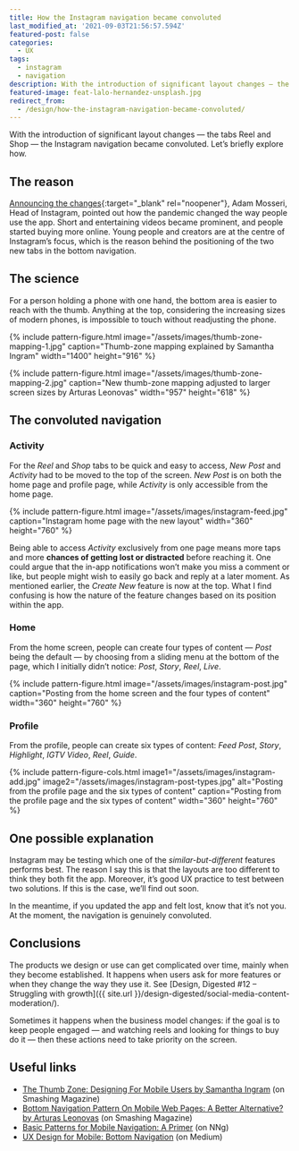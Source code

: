 ```yaml
---
title: How the Instagram navigation became convoluted
last_modified_at: '2021-09-03T21:56:57.594Z'
featured-post: false
categories:
  - UX
tags:
  - instagram
  - navigation
description: With the introduction of significant layout changes – the tabs Reel and Shop – the Instagram navigation became convoluted. Let's briefly explore how.
featured-image: feat-lalo-hernandez-unsplash.jpg
redirect_from:
  - /design/how-the-instagram-navigation-became-convoluted/
---
```

<p class="lead">With the introduction of significant layout changes — the tabs Reel and Shop — the Instagram navigation became convoluted. Let’s briefly explore how.</p>

<!--more-->

## The reason

[Announcing the changes](https://about.instagram.com/blog/announcements/introducing-reels-and-shop-tabs){:target="_blank" rel="noopener"}, Adam Mosseri, Head of Instagram, pointed out how the pandemic changed the way people use the app. Short and entertaining videos became prominent, and people started buying more online. Young people and creators are at the centre of Instagram’s focus, which is the reason behind the positioning of the two new tabs in the bottom navigation.

## The science

For a person holding a phone with one hand, the bottom area is easier to reach with the thumb. Anything at the top, considering the increasing sizes of modern phones, is impossible to touch without readjusting the phone.

{% include pattern-figure.html image="/assets/images/thumb-zone-mapping-1.jpg" caption="Thumb-zone mapping explained by Samantha Ingram" width="1400" height="916" %}

{% include pattern-figure.html image="/assets/images/thumb-zone-mapping-2.jpg" caption="New thumb-zone mapping adjusted to larger screen sizes by Arturas Leonovas" width="957" height="618" %}

## The convoluted navigation

### Activity

For the _Reel_ and _Shop_ tabs to be quick and easy to access, _New Post_ and _Activity_ had to be moved to the top of the screen. _New Post_ is on both the home page and profile page, while _Activity_ is only accessible from the home page.

{% include pattern-figure.html image="/assets/images/instagram-feed.jpg" caption="Instagram home page with the new layout" width="360" height="760" %}

Being able to access _Activity_ exclusively from one page means more taps and more **chances of getting lost or distracted** before reaching it. One could argue that the in-app notifications won’t make you miss a comment or like, but people might wish to easily go back and reply at a later moment. As mentioned earlier, the _Create New_ feature is now at the top. What I find confusing is how the nature of the feature changes based on its position within the app.

### Home

From the home screen, people can create four types of content — _Post_ being the default — by choosing from a sliding menu at the bottom of the page, which I initially didn’t notice: _Post_, _Story_, _Reel_, _Live_.

{% include pattern-figure.html image="/assets/images/instagram-post.jpg" caption="Posting from the home screen and the four types of content" width="360" height="760" %}

### Profile

From the profile, people can create six types of content: _Feed Post_, _Story_, _Highlight_, _IGTV Video_, _Reel_, _Guide_.

{% include pattern-figure-cols.html image1="/assets/images/instagram-add.jpg" image2="/assets/images/instagram-post-types.jpg" alt="Posting from the profile page and the six types of content" caption="Posting from the profile page and the six types of content" width="360" height="760" %}

## One possible explanation

Instagram may be testing which one of the _similar-but-different_ features performs best. The reason I say this is that the layouts are too different to think they both fit the app. Moreover, it’s good UX practice to test between two solutions. If this is the case, we’ll find out soon.

In the meantime, if you updated the app and felt lost, know that it’s not you. At the moment, the navigation is genuinely convoluted.

## Conclusions

The products we design or use can get complicated over time, mainly when they become established. It happens when users ask for more features or when they change the way they use it. See [Design, Digested #12 – Struggling with growth]({{ site.url }}/design-digested/social-media-content-moderation/).

Sometimes it happens when the business model changes: if the goal is to keep people engaged — and watching reels and looking for things to buy do it — then these actions need to take priority on the screen.

## Useful links

<ul class="smd-ul">
<li><a href="https://www.smashingmagazine.com/2016/09/the-thumb-zone-designing-for-mobile-users/" target="_blank" rel="noopener">The Thumb Zone: Designing For Mobile Users by Samantha Ingram</a> (on Smashing Magazine)</li>
<li><a href="https://www.smashingmagazine.com/2019/08/bottom-navigation-pattern-mobile-web-pages/" target="_blank" rel="noopener">Bottom Navigation Pattern On Mobile Web Pages: A Better Alternative? by Arturas Leonovas</a> (on Smashing Magazine)</li>
<li><a href="https://www.nngroup.com/articles/mobile-navigation-patterns/" target="_blank" rel="noopener">Basic Patterns for Mobile Navigation: A Primer</a> (on NNg)</li>
<li><a href="https://uxplanet.org/perfect-bottom-navigation-for-mobile-app-effabbb98c0f" target="_blank" rel="noopener">UX Design for Mobile: Bottom Navigation</a> (on Medium)</li>
</ul>

<!-- <small>Photo by [Lalo Hernandez](https://unsplash.com/photos/r34cKhbEDCU){:target="_blank" rel="noopener"} on Unsplash</small> -->
